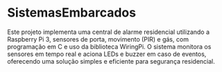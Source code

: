# SistemasEmbarcados


Este projeto implementa uma central de alarme residencial utilizando a Raspberry Pi 3, sensores de porta, movimento (PIR) e gás, com programação em C e uso da biblioteca WiringPi. O sistema monitora os sensores em tempo real e aciona LEDs e buzzer em caso de eventos, oferecendo uma solução simples e eficiente para segurança residencial.
